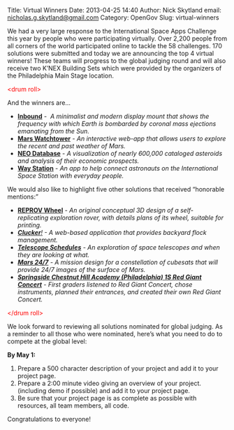 Title: Virtual Winners
Date: 2013-04-25 14:40
Author: Nick Skytland
email: nicholas.g.skytland@gmail.com
Category: OpenGov
Slug: virtual-winners

We had a very large response to the International Space Apps Challenge
this year by people who were participating virtually. Over 2,200 people
from all corners of the world participated online to tackle the 58
challenges. 170 solutions were submitted and today we are announcing the
top 4 virtual winners! These teams will progress to the global judging
round and will also receive two K’NEX Building Sets which were provided
by the organizers of the Philadelphia Main Stage location.

<span style="color: #ff0000;">\<drum roll\></span>

And the winners are…

<div>

-   [**Inbound**][] -  *A minimalist and modern display mount that shows
    the frequency with which Earth is bombarded by coronal mass
    ejections emanating from the Sun.*
-   [**Mars Watchtower**][] - *An interactive web-app that allows users
    to explore the recent and past weather of Mars.*
-   [**NEO Database**][] - *A visualization of nearly 600,000 cataloged
    asteroids and analysis of their economic prospects.*
-   [**Way Station**][] - *An app to help connect astronauts on the
    International Space Station with everyday people.*

</div>

We would also like to highlight five other solutions that received
“honorable mentions:”

<div>

-   [**REPROV Wheel**][] - *An original conceptual 3D design of
    a self-replicating exploration rover, with details plans of
    its wheel, suitable for printing.*
-   *[**Clucker**!][] - A web-based application that provides backyard
    flock management.*
-   *[**Telescope Schedules**][] - An exploration of space
    telescopes and when they are looking at what.*
-   *[**Mars 24/7**][] - A mission design for a constellation of
    cubesats that will provide 24/7 images of the surface of Mars.*
-   *[**Springside Chestnut Hill Academy (Philadelphia) 1S Red Giant
    Concert**][] - First graders listened to Red Giant Concert, chose
    instruments, planned their entrances, and created their own Red
    Giant Concert.*

</div>

<div id="magicdomid38">

<span style="color: #ff0000;">\</drum roll\></span>

We look forward to reviewing all solutions nominated for global judging.
As a reminder to all those who were nominated, here’s what you need to
do to compete at the global level:

**By May 1:**

1.  Prepare a 500 character description of your project and add it to
    your project page.
2.  Prepare a 2:00 minute video giving an overview of your project.
    (including demo if possible) and add it to your project page.
3.  Be sure that your project page is as complete as possible with
    resources, all team members, all code.

Congratulations to everyone!

</div>

  [**Inbound**]: http://spaceappschallenge.org/project/inbound/
  [**Mars Watchtower**]: http://spaceappschallenge.org/project/mars-watchtower/
  [**NEO Database**]: http://spaceappschallenge.org/project/neo-database/
  [**Way Station**]: http://spaceappschallenge.org/project/waystation/
  [**REPROV Wheel**]: http://spaceappschallenge.org/project/reprov-wheel-self-replicant-rover-wheel-/
  [**Clucker**!]: http://spaceappschallenge.org/project/clucker/
  [**Telescope Schedules**]: http://spaceappschallenge.org/project/telescope-schedules/
  [**Mars 24/7**]: http://spaceappschallenge.org/project/mars-247/
  [**Springside Chestnut Hill Academy (Philadelphia) 1S Red Giant
  Concert**]: http://spaceappschallenge.org/project/sch-academy-1s-red-giant-concert/
